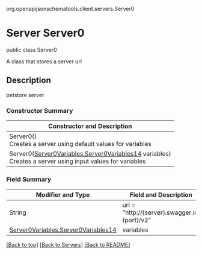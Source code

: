 org.openapijsonschematools.client.servers.Server0
# Server Server0
public class Server0

A class that stores a server url

## Description
petstore server

### Constructor Summary
| Constructor and Description |
| --------------------------- |
| Server0()<br>Creates a server using default values for variables |
| Server0([Server0Variables.Server0Variables14](../servers/server0/Server0Variables.md#server0variables14) variables)<br>Creates a server using input values for variables |

### Field Summary
| Modifier and Type | Field and Description |
| ----------------- | --------------------- |
| String            | url = "http://{server}.swagger.io:{port}/v2"     |
| [Server0Variables.Server0Variables14](../servers/server0/Server0Variables.md#server0variables14) | variables |

[[Back to top]](#top) [[Back to Servers]](../../README.md#Servers) [[Back to README]](../../README.md)
